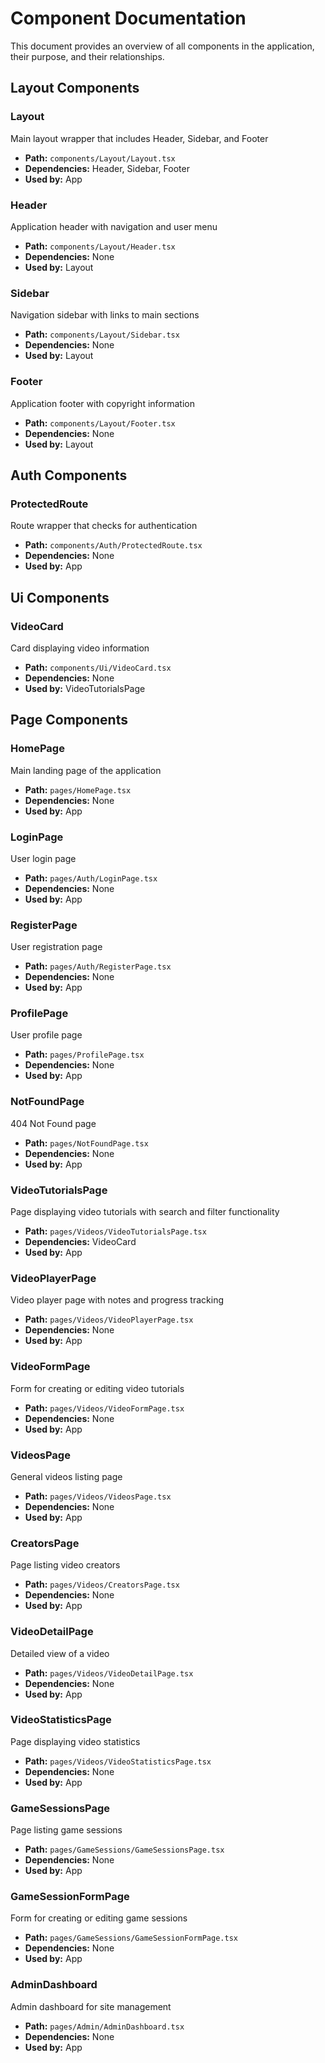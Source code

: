 # Component Documentation

This document provides an overview of all components in the application, their purpose, and their relationships.

## Layout Components

### Layout

Main layout wrapper that includes Header, Sidebar, and Footer

- **Path:** `components/Layout/Layout.tsx`
- **Dependencies:** Header, Sidebar, Footer
- **Used by:** App

### Header

Application header with navigation and user menu

- **Path:** `components/Layout/Header.tsx`
- **Dependencies:** None
- **Used by:** Layout

### Sidebar

Navigation sidebar with links to main sections

- **Path:** `components/Layout/Sidebar.tsx`
- **Dependencies:** None
- **Used by:** Layout

### Footer

Application footer with copyright information

- **Path:** `components/Layout/Footer.tsx`
- **Dependencies:** None
- **Used by:** Layout

## Auth Components

### ProtectedRoute

Route wrapper that checks for authentication

- **Path:** `components/Auth/ProtectedRoute.tsx`
- **Dependencies:** None
- **Used by:** App

## Ui Components

### VideoCard

Card displaying video information

- **Path:** `components/Ui/VideoCard.tsx`
- **Dependencies:** None
- **Used by:** VideoTutorialsPage

## Page Components

### HomePage

Main landing page of the application

- **Path:** `pages/HomePage.tsx`
- **Dependencies:** None
- **Used by:** App

### LoginPage

User login page

- **Path:** `pages/Auth/LoginPage.tsx`
- **Dependencies:** None
- **Used by:** App

### RegisterPage

User registration page

- **Path:** `pages/Auth/RegisterPage.tsx`
- **Dependencies:** None
- **Used by:** App

### ProfilePage

User profile page

- **Path:** `pages/ProfilePage.tsx`
- **Dependencies:** None
- **Used by:** App

### NotFoundPage

404 Not Found page

- **Path:** `pages/NotFoundPage.tsx`
- **Dependencies:** None
- **Used by:** App

### VideoTutorialsPage

Page displaying video tutorials with search and filter functionality

- **Path:** `pages/Videos/VideoTutorialsPage.tsx`
- **Dependencies:** VideoCard
- **Used by:** App

### VideoPlayerPage

Video player page with notes and progress tracking

- **Path:** `pages/Videos/VideoPlayerPage.tsx`
- **Dependencies:** None
- **Used by:** App

### VideoFormPage

Form for creating or editing video tutorials

- **Path:** `pages/Videos/VideoFormPage.tsx`
- **Dependencies:** None
- **Used by:** App

### VideosPage

General videos listing page

- **Path:** `pages/Videos/VideosPage.tsx`
- **Dependencies:** None
- **Used by:** App

### CreatorsPage

Page listing video creators

- **Path:** `pages/Videos/CreatorsPage.tsx`
- **Dependencies:** None
- **Used by:** App

### VideoDetailPage

Detailed view of a video

- **Path:** `pages/Videos/VideoDetailPage.tsx`
- **Dependencies:** None
- **Used by:** App

### VideoStatisticsPage

Page displaying video statistics

- **Path:** `pages/Videos/VideoStatisticsPage.tsx`
- **Dependencies:** None
- **Used by:** App

### GameSessionsPage

Page listing game sessions

- **Path:** `pages/GameSessions/GameSessionsPage.tsx`
- **Dependencies:** None
- **Used by:** App

### GameSessionFormPage

Form for creating or editing game sessions

- **Path:** `pages/GameSessions/GameSessionFormPage.tsx`
- **Dependencies:** None
- **Used by:** App

### AdminDashboard

Admin dashboard for site management

- **Path:** `pages/Admin/AdminDashboard.tsx`
- **Dependencies:** None
- **Used by:** App

